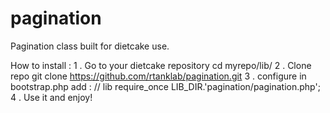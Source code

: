 pagination
==========
Pagination class built for dietcake use. 

How to install : 
1 . Go to your dietcake repository
    cd myrepo/lib/
2 . Clone repo
    git clone https://github.com/rtanklab/pagination.git
3 . configure in bootstrap.php
    add : 
    // lib
    require_once LIB_DIR.'pagination/pagination.php';
4 . Use it and enjoy!
